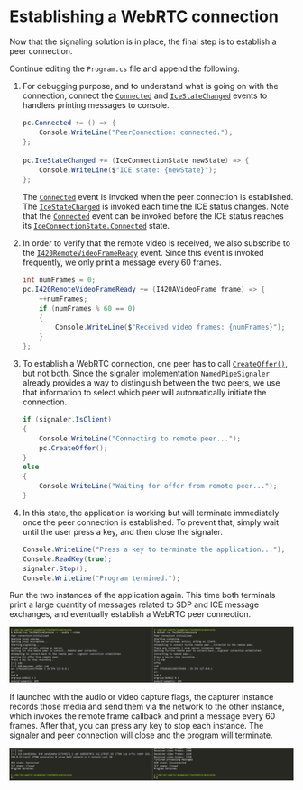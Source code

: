 # Establishing a WebRTC connection

Now that the signaling solution is in place, the final step is to establish a peer connection.

Continue editing the `Program.cs` file and append the following:

1. For debugging purpose, and to understand what is going on with the connection, connect the [`Connected`](xref:Microsoft.MixedReality.WebRTC.PeerConnection.Connected) and [`IceStateChanged`](xref:Microsoft.MixedReality.WebRTC.PeerConnection.IceStateChanged) events to handlers printing messages to console.
   ```cs
   pc.Connected += () => {
       Console.WriteLine("PeerConnection: connected.");
   };

   pc.IceStateChanged += (IceConnectionState newState) => {
       Console.WriteLine($"ICE state: {newState}");
   };
   ```
   The [`Connected`](xref:Microsoft.MixedReality.WebRTC.PeerConnection.Connected) event is invoked when the peer connection is established. The [`IceStateChanged`](xref:Microsoft.MixedReality.WebRTC.PeerConnection.IceStateChanged) is invoked each time the ICE status changes. Note that the [`Connected`](xref:Microsoft.MixedReality.WebRTC.PeerConnection.Connected) event can be invoked before the ICE status reaches its [`IceConnectionState.Connected`](xref:Microsoft.MixedReality.WebRTC.IceConnectionState) state.

2. In order to verify that the remote video is received, we also subscribe to the [`I420RemoteVideoFrameReady`](xref:Microsoft.MixedReality.WebRTC.PeerConnection.I420RemoteVideoFrameReady) event. Since this event is invoked frequently, we only print a message every 60 frames.
   ```cs
   int numFrames = 0;
   pc.I420RemoteVideoFrameReady += (I420AVideoFrame frame) => {
       ++numFrames;
       if (numFrames % 60 == 0)
       {
           Console.WriteLine($"Received video frames: {numFrames}");
       }
   };
   ```

3. To establish a WebRTC connection, one peer has to call [`CreateOffer()`](xref:Microsoft.MixedReality.WebRTC.PeerConnection.CreateOffer), but not both. Since the signaler implementation `NamedPipeSignaler` already provides a way to distinguish between the two peers, we use that information to select which peer will automatically initiate the connection.
   ```cs
   if (signaler.IsClient)
   {
       Console.WriteLine("Connecting to remote peer...");
       pc.CreateOffer();
   }
   else
   {
       Console.WriteLine("Waiting for offer from remote peer...");
   }
   ```

4. In this state, the application is working but will terminate immediately once the peer connection is established. To prevent that, simply wait until the user press a key, and then close the signaler.
   ```cs
   Console.WriteLine("Press a key to terminate the application...");
   Console.ReadKey(true);
   signaler.Stop();
   Console.WriteLine("Program termined.");
   ```

Run the two instances of the application again. This time both terminals print a large quantity of messages related to SDP and ICE message exchanges, and eventually establish a WebRTC peer connection.

![Peer connections connecting to each other](cs6.png)

If launched with the audio or video capture flags, the capturer instance records those media and send them via the network to the other instance, which invokes the remote frame callback and print a message every 60 frames. After that, you can press any key to stop each instance. The signaler and peer connection will close and the program will terminate.

![Peer connections connecting to each other](cs7.png)
